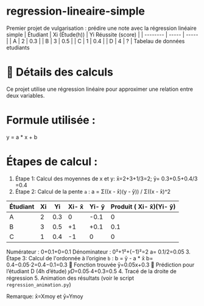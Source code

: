 # regression-lineaire-simple
Premier projet de vulgarisation : prédire une note avec la régression linéaire simple
| Étudiant | Xi (Étude(h)) | Yi Réussite (score)  | 
| -------- | -----         | -----                | 
| A        | 2             | 0.3                  |
| B        | 3             | 0.5                  | 
| C        | 1             | 0.4                  | 
| D        | 4             | ?                    | 
Tabelau de données etudiants
# 🧮 Détails des calculs
Ce projet utilise une régression linéaire pour approximer une relation entre deux variables.
# Formule utilisée :
y = a * x + b
# Étapes de calcul :
1. Étape 1: Calcul des moyennes de x et y:
x̄=2+3+1/3=2; ȳ= 0.3+0.5+0.4/3 =0.4
2. Étape 2: Calcul de la pente `a` :
a = Σ((x - x̄)(y - ȳ)) / Σ((x - x̄)^2

| Étudiant | Xi    | Yi    | Xi- x̄    |  Yi- ȳ   | Produit ( Xi- x̄)(Yi- ȳ)|
| -------- | ----- | ----- | -------- | ---------| -----------------------|
| A        | 2     | 0.3   | 0        | -0.1     | 0                      |
| B        | 3     | 0.5   | +1       | +0.1     | 0.1                    |
| C        | 1     | 0.4   | -1       | 0        | 0                      |

Numérateur : 0+0.1+0=0.1
Dénominateur : 0²+1²+(−1)²=2
a= 0.1/2=0.05
3. Étape 3: Calcul de l'ordonnée à l’origine `b` : b = ȳ - a * x̄
 b= 0.4−0.05⋅2=0.4−0.1=0.3
🧠 Fonction trouvée
 ȳ=0.05x+0.3
🔮 Prédiction pour l’étudiant D (4h d’étude)
𝑦𝐷=0.05⋅4+0.3=0.5
4. Tracé de la droite de régression
5. Animation des résultats (voir le script `regression_animation.py`)

Remarque: x̄=Xmoy  et ȳ=Ymoy
